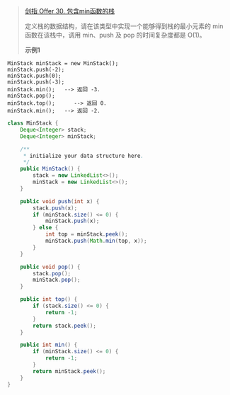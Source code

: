 >[剑指 Offer 30. 包含min函数的栈](https://leetcode-cn.com/problems/bao-han-minhan-shu-de-zhan-lcof/)
>
>定义栈的数据结构，请在该类型中实现一个能够得到栈的最小元素的 min 函数在该栈中，调用 min、push 及 pop 的时间复杂度都是 O(1)。
>
>**示例1**
```
MinStack minStack = new MinStack();
minStack.push(-2);
minStack.push(0);
minStack.push(-3);
minStack.min();   --> 返回 -3.
minStack.pop();
minStack.top();      --> 返回 0.
minStack.min();   --> 返回 -2.
```

```java
class MinStack {
    Deque<Integer> stack;
    Deque<Integer> minStack;

    /**
     * initialize your data structure here.
     */
    public MinStack() {
        stack = new LinkedList<>();
        minStack = new LinkedList<>();
    }

    public void push(int x) {
        stack.push(x);
        if (minStack.size() <= 0) {
            minStack.push(x);
        } else {
            int top = minStack.peek();
            minStack.push(Math.min(top, x));
        }
    }

    public void pop() {
        stack.pop();
        minStack.pop();
    }

    public int top() {
        if (stack.size() <= 0) {
            return -1;
        }
        return stack.peek();
    }

    public int min() {
        if (minStack.size() <= 0) {
            return -1;
        }
        return minStack.peek();
    }
}
```